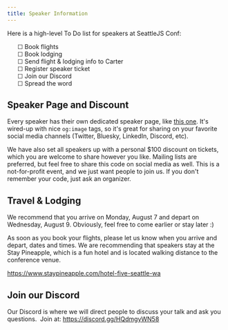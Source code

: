 ```yaml
---
title: Speaker Information
---
```


Here is a high-level To Do list for speakers at SeattleJS Conf:

<ul style="list-style: none">
<li>☐ Book flights</li>
<li>☐ Book lodging</li>
<li>☐ Send flight & lodging info to Carter</li>
<li>☐ Register speaker ticket</li>
<li>☐ Join our Discord</li>
<li>☐ Spread the word</li>
</ul
>

## Speaker Page and Discount

Every speaker has their own dedicated speaker page, like [this one](/talks/react-rendering-with-nextjs). It's wired-up with nice `og:image` tags, so it's great for sharing on your favorite social media channels (Twitter, Bluesky, LinkedIn, Discord, etc).

We have also set all speakers up with a personal $100 discount on tickets, which you are welcome to share however you like. Mailing lists are preferred, but feel free to share this code on social media as well. This is a not-for-profit event, and we just want people to join us. If you don't remember your code, just ask an organizer.

## Travel & Lodging

We recommend that you arrive on Monday, August 7 and depart on Wednesday, August 9. Obviously, feel free to come earlier or stay later :)

As soon as you book your flights, please let us know when you arrive and depart, dates and times. We are recommending that speakers stay at the Stay Pineapple, which is a fun hotel and is located walking distance to the conference venue.

https://www.staypineapple.com/hotel-five-seattle-wa

## Join our Discord

Our Discord is where we will direct people to discuss your talk and ask you questions. 
Join at: https://discord.gg/HQdmgyWN58
